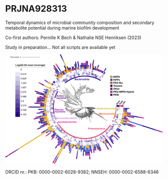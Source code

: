 # PRJNA928313
Temporal dynamics of microbial community composition and secondary metabolite potential during marine biofilm development

Co-first authors: Pernille K Bech & Nathalie NSE Henriksen (2023) 

Study in preparation... Not all scripts are available yet


![](https://github.com/PKBech/PRJNA928313/blob/main/Metagenomics/Figures/itol_tree_080622.png)

ORCID nr.: 
PKB: 0000-0002-6028-9382;
NNSEH: 0000-0002-6588-6346
